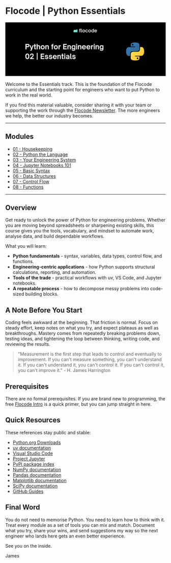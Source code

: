 # Flocode | Python Essentials

![Python Essentials banner](assets/Essentials-course-banner.png)

Welcome to the Essentials track. This is the foundation of the Flocode curriculum and the starting point for engineers who want to put Python to work in the real world.

If you find this material valuable, consider sharing it with your team or supporting the work through the [Flocode Newsletter](https://flocode.dev/newsletter). The more engineers we help, the better our industry becomes.

---

## Modules

- [01 - Housekeeping](01-housekeeping.md)
- [02 - Python the Language](02-python-the-language.md)
- [03 - Your Engineering System](03-your-engineering-system.md)
- [04 - Jupyter Notebooks 101](04-jupyter-notebooks-101.md)
- [05 - Basic Syntax](05-basic-syntax.md)
- [06 - Data Structures](06-data-structures.md)
- [07 - Control Flow](07-control-flow.md)
- [08 - Functions](08-functions.md)

---

## Overview

Get ready to unlock the power of Python for engineering problems. Whether you are moving beyond spreadsheets or sharpening existing skills, this course gives you the tools, vocabulary, and mindset to automate work, analyse data, and build dependable workflows.

What you will learn:

- **Python fundamentals** - syntax, variables, data types, control flow, and functions.
- **Engineering-centric applications** - how Python supports structural calculations, reporting, and automation.
- **Tools of the trade** - practical workflows with uv, VS Code, and Jupyter notebooks.
- **A repeatable process** - how to decompose messy problems into code-sized building blocks.

## A Note Before You Start

Coding feels awkward at the beginning. That friction is normal. Focus on steady effort, keep notes on what you try, and expect plateaus as well as breakthroughs. Mastery comes from repeatedly breaking problems down, testing ideas, and tightening the loop between thinking, writing code, and reviewing the results.

> "Measurement is the first step that leads to control and eventually to improvement. If you can't measure something, you can't understand it. If you can't understand it, you can't control it. If you can't control it, you can't improve it." - H. James Harrington

## Prerequisites

There are no formal prerequisites. If you are brand new to programming, the free [Flocode Intro](https://flocode.dev/intro) is a quick primer, but you can jump straight in here.

## Quick Resources

These references stay public and stable:

- [Python.org Downloads](https://www.python.org/downloads/)
- [uv documentation](https://docs.astral.sh/uv/)
- [Visual Studio Code](https://code.visualstudio.com/)
- [Project Jupyter](https://jupyter.org/install)
- [PyPI package index](https://pypi.org/)
- [NumPy documentation](https://numpy.org/doc/stable/)
- [Pandas documentation](https://pandas.pydata.org/pandas-docs/stable/)
- [Matplotlib documentation](https://matplotlib.org/stable/)
- [SciPy documentation](https://docs.scipy.org/doc/scipy/)
- [GitHub Guides](https://docs.github.com/en/get-started/quickstart)

## Final Word

You do not need to memorise Python. You need to learn how to think with it. Treat every module as a set of tools you can mix and match. Document what you try, share your wins, and send suggestions my way so the next engineer who lands here gets an even better experience.

See you on the inside.

James
